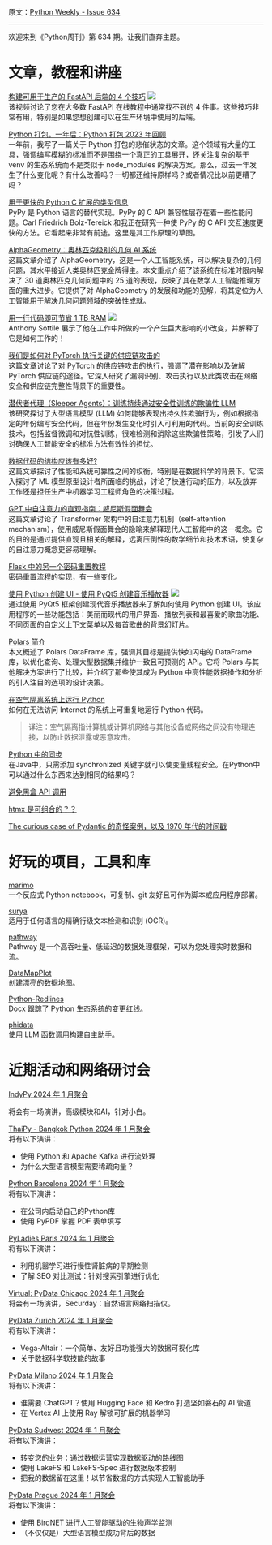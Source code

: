 原文：[Python Weekly - Issue 634](http://eepurl.com/iIfkrc)

---

欢迎来到《Python周刊》第 634 期。让我们直奔主题。 
 
# 文章，教程和讲座  
  
[构建可用于生产的 FastAPI 后端的 4 个技巧](https://www.youtube.com/watch?v=XlnmN4BfCxw) ![](https://mcusercontent.com/e2e180baf855ac797ef407fc7/images/af76283a-6e65-436c-967a-900427cf6399.png)  
该视频讨论了您在大多数 FastAPI 在线教程中通常找不到的 4 件事。这些技巧非常有用，特别是如果您想创建可以在生产环境中使用的后端。  
  
[Python 打包，一年后：Python 打包 2023 年回顾](https://chriswarrick.com/blog/2024/01/15/python-packaging-one-year-later/)  
一年前，我写了一篇关于 Python 打包的悲催状态的文章。这个领域有大量的工具，强调编写模糊的标准而不是围绕一个真正的工具展开，还关注复杂的基于 venv 的生态系统而不是类似于 node_modules 的解决方案。那么，过去一年发生了什么变化呢？有什么改善吗？一切都还维持原样吗？或者情况比以前更糟了吗？  
  
[用于更快的 Python C 扩展的类型信息](https://bernsteinbear.com/blog/typed-c-extensions/)  
PyPy 是 Python 语言的替代实现。PyPy 的 C API 兼容性层存在着一些性能问题。Carl Friedrich Bolz-Tereick 和我正在研究一种使 PyPy 的 C API 交互速度更快的方法。它看起来非常有前途。这里是其工作原理的草图。  
  
[AlphaGeometry：奥林匹克级别的几何 AI 系统](https://deepmind.google/discover/blog/alphageometry-an-olympiad-level-ai-system-for-geometry/)  
这篇文章介绍了 AlphaGeometry，这是一个人工智能系统，可以解决复杂的几何问题，其水平接近人类奥林匹克金牌得主。本文重点介绍了该系统在标准时限内解决了 30 道奥林匹克几何问题中的 25 道的表现，反映了其在数学人工智能推理方面的重大进步。它提供了对 AlphaGeometry 的发展和功能的见解，将其定位为人工智能用于解决几何问题领域的突破性成就。  
  
[用一行代码即可节省 1 TB RAM](https://www.youtube.com/watch?v=Hgw_RlCaIds) ![](https://mcusercontent.com/e2e180baf855ac797ef407fc7/images/af76283a-6e65-436c-967a-900427cf6399.png)  
Anthony Sottile 展示了他在工作中所做的一个产生巨大影响的小改变，并解释了它是如何工作的！  
  
[我们是如何对 PyTorch 执行关键的供应链攻击的](https://johnstawinski.com/2024/01/11/playing-with-fire-how-we-executed-a-critical-supply-chain-attack-on-pytorch/)   
这篇文章讨论了对 PyTorch 的供应链攻击的执行，强调了潜在影响以及破解 PyTorch 供应链的途径。它深入研究了漏洞识别、攻击执行以及此类攻击在网络安全和供应链完整性背景下的重要性。 
  
[潜伏者代理（Sleeper Agents）：训练持续通过安全性训练的欺骗性 LLM](https://arxiv.org/pdf/2401.05566.pdf)  
该研究探讨了大型语言模型 (LLM) 如何能够表现出持久性欺骗行为，例如根据指定的年份编写安全代码，但在年份发生变化时引入可利用的代码。当前的安全训练技术，包括监督微调和对抗性训练，很难检测和消除这些欺骗性策略，引发了人们对确保人工智能安全的标准方法有效性的担忧。  
  
[数据代码的结构应该有多好?](https://blog.dagworks.io/p/how-well-structured-should-your-data)  
这篇文章探讨了性能和系统可靠性之间的权衡，特别是在数据科学的背景下。它深入探讨了 ML 模型原型设计者所面临的挑战，讨论了快速行动的压力，以及放弃工作还是担任生产中机器学习工程师角色的决策过程。  
  
[GPT 中自注意力的直观指南：威尼斯假面舞会](https://twiecki.io/blog/2024/01/04)   
这篇文章讨论了 Transformer 架构中的自注意力机制（self-attention mechanism），使用威尼斯假面舞会的隐喻来解释现代人工智能中的这一概念。它的目的是通过提供直观且相关的解释，远离压倒性的数学细节和技术术语，使复杂的自注意力概念更容易理解。  
  
[Flask 中的另一个密码重置教程](https://freelancefootprints.substack.com/p/yet-another-password-reset-tutorial)  
密码重置流程的实现，有一些变化。  
  
[使用 Python 创建 UI - 使用 PyQt5 创建音乐播放器](https://www.youtube.com/watch?v=DjutoyfCl2c) ![](https://mcusercontent.com/e2e180baf855ac797ef407fc7/images/af76283a-6e65-436c-967a-900427cf6399.png)  
通过使用 PyQt5 框架创建现代音乐播放器来了解如何使用 Python 创建 UI。该应用程序的一些功能包括：美丽而现代的用户界面、播放列表和最喜爱的歌曲功能、不同页面的自定义上下文菜单以及每首歌曲的背景幻灯片。 

  
[Polars 简介](https://pbpython.com/polars-intro.html)  
本文概述了 Polars DataFrame 库，强调其目标是提供快如闪电的 DataFrame 库，以优化查询、处理大型数据集并维护一致且可预测的 API。它将 Polars 与其他解决方案进行了比较，并介绍了那些使其成为 Python 中高性能数据操作和分析的引人注目的选项的设计决策。  
  
[在空气隔离系统上运行 Python](https://iahmed.me/post/python-air-gapped/)  
如何在无法访问 Internet 的系统上可重复地运行 Python 代码。  
> 译注：空气隔离指计算机或计算机网络与其他设备或网络之间没有物理连接，以防止数据泄露或恶意攻击。
  
[Python 中的同步](https://thiagowfx.github.io/2024/01/synchronized-in-python/)  
在Java中，只需添加 synchronized 关键字就可以使变量线程安全。在Python中可以通过什么东西来达到相同的结果吗？  
  
[避免黑盒 API 调用](https://rednafi.com/misc/eschewing_black_box_api_calls/)  
  
[htmx 是可组合的？？](https://timkellogg.me/blog/2024/01/17/htmx)  
  
[The curious case of Pydantic 的奇怪案例，以及 1970 年代的时间戳](https://dev.arie.bovenberg.net/blog/pydantic-timestamps/)  
  
  
 # 好玩的项目，工具和库  
  
[marimo](https://github.com/marimo-team/marimo)  
一个反应式 Python notebook，可复制、git 友好且可作为脚本或应用程序部署。  
  
[surya](https://github.com/VikParuchuri/surya)  
适用于任何语言的精确行级文本检测和识别 (OCR)。  
  
[pathway](https://github.com/pathwaycom/pathway)  
Pathway 是一个高吞吐量、低延迟的数据处理框架，可以为您处理实时数据和流。    
  
[DataMapPlot](https://github.com/TutteInstitute/datamapplot)  
创建漂亮的数据地图。  
  
[Python-Redlines](https://github.com/JSv4/Python-Redlines)  
Docx 跟踪了 Python 生态系统的变更红线。  
  
[phidata](https://github.com/phidatahq/phidata)  
使用 LLM 函数调用构建自主助手。
  
  
 # 近期活动和网络研讨会  
  
[IndyPy 2024 年 1 月聚会](https://www.meetup.com/indypy/events/297838473/)  

将会有一场演讲，高级模块和AI，针对小白。  
  
[ThaiPy - Bangkok Python 2024 年 1 月聚会](https://www.meetup.com/thaipy-bangkok-python-meetup/events/297400014/)  
将有以下演讲：
  * 使用 Python 和 Apache Kafka 进行流处理
  * 为什么大型语言模型需要稀疏向量？

  
[Python Barcelona 2024 年 1 月聚会](https://www.meetup.com/python-barcelona/events/298506663/)  
将有以下演讲：
  * 在公司内启动自己的Python库
  * 使用 PyPDF 掌握 PDF 表单填写

  
[PyLadies Paris 2024 年 1 月聚会](https://www.meetup.com/pyladiesparis/events/298401634/)  
将有以下演讲：
  * 利用机器学习进行慢性肾脏病的早期检测
  * 了解 SEO 对比测试：针对搜索引擎进行优化

  
[Virtual: PyData Chicago 2024 年 1 月聚会](https://www.meetup.com/pydatachi/events/298499243/)  
将会有一场演讲，Securday：自然语言网络扫描仪。  
  
[PyData Zurich 2024 年 1 月聚会](https://www.meetup.com/pydata-zurich/events/298392043/)  
将有以下演讲：
  * Vega-Altair：一个简单、友好且功能强大的数据可视化库
  * 关于数据科学软技能的故事

  
[PyData Milano 2024 年 1 月聚会](https://www.meetup.com/pydata-milano/events/298391373/)  
将有以下演讲：

  * 谁需要 ChatGPT？使用 Hugging Face 和 Kedro 打造坚如磐石的 AI 管道
  * 在 Vertex AI 上使用 Ray 解锁可扩展的机器学习

  
[PyData Sudwest 2024 年 1 月聚会](https://www.meetup.com/pydata-suedwest/events/296355526/)  
将有以下演讲：
  * 转变您的业务：通过数据运营实现数据驱动的路线图
  * 使用 LakeFS 和 LakeFS-Spec 进行数据版本控制
  * 把我的数据留在这里！以节省数据的方式实现人工智能助手

  
[PyData Prague 2024 年 1 月聚会](https://www.meetup.com/pydata-prague/events/298421104/)  
将有以下演讲：
  * 使用 BirdNET 进行人工智能驱动的生物声学监测
  * （不仅仅是）大型语言模型成功背后的数据